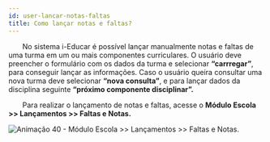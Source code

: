 ```yaml
---
id: user-lancar-notas-faltas
title: Como lançar notas e faltas?
---
```

<div class="justificado">

&nbsp;&nbsp;&nbsp;&nbsp;&nbsp;&nbsp;&nbsp;No sistema i-Educar é possível lançar manualmente notas e faltas de uma turma em um ou mais componentes curriculares. O usuário deve preencher o formulário com os dados da turma e selecionar **“carrregar”**, para conseguir  lançar  as informações. Caso o usuário queira consultar uma nova turma deve selecionar **“nova consulta”**, e para lançar dados da disciplina seguinte **“próximo componente disciplinar”.**

&nbsp;&nbsp;&nbsp;&nbsp;&nbsp;&nbsp;&nbsp;Para realizar o lançamento de notas e faltas, acesse o **Módulo Escola >> Lançamentos >> Faltas e Notas.**

![Animação 40 - Módulo Escola >> Lançamentos >> Faltas e Notas.](../img/user-docs/lancar_faltas_notas.gif)

</div>
